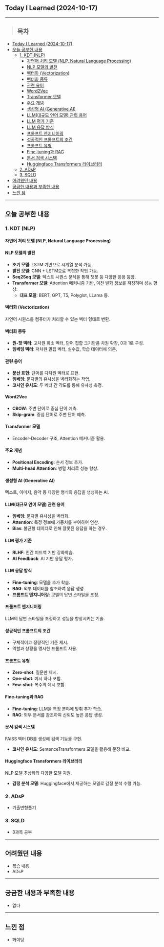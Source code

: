 ## Today I Learned (2024-10-17)
---
> ## 목차
- [Today I Learned (2024-10-17)](#today-i-learned-2024-10-17)
- [오늘 공부한 내용](#오늘-공부한-내용)
  - [1. KDT (NLP)](#1-kdt-nlp)
    - [자연어 처리 모델 (NLP, Natural Language Processing)](#자연어-처리-모델-nlp-natural-language-processing)
    - [NLP 모델의 발전](#nlp-모델의-발전)
    - [벡터화 (Vectorization)](#벡터화-vectorization)
    - [벡터화 종류](#벡터화-종류)
    - [관련 용어](#관련-용어)
    - [Word2Vec](#word2vec)
    - [Transformer 모델](#transformer-모델)
    - [주요 개념](#주요-개념)
    - [생성형 AI (Generative AI)](#생성형-ai-generative-ai)
    - [LLM(대규모 언어 모델) 관련 용어](#llm대규모-언어-모델-관련-용어)
    - [LLM 평가 기준](#llm-평가-기준)
    - [LLM 응답 방식](#llm-응답-방식)
    - [프롬프트 엔지니어링](#프롬프트-엔지니어링)
    - [성공적인 프롬프트의 조건](#성공적인-프롬프트의-조건)
    - [프롬프트 유형](#프롬프트-유형)
    - [Fine-tuning과 RAG](#fine-tuning과-rag)
    - [문서 검색 시스템](#문서-검색-시스템)
    - [Huggingface Transformers 라이브러리](#huggingface-transformers-라이브러리)
  - [2. ADsP](#2-adsp)
  - [3. SQLD](#3-sqld)
- [어려웠던 내용](#어려웠던-내용)
- [궁금한 내용과 부족한 내용](#궁금한-내용과-부족한-내용)
- [느낀 점](#느낀-점)
---

## 오늘 공부한 내용
### 1. KDT (NLP)
#### 자연어 처리 모델 (NLP, Natural Language Processing)

#### NLP 모델의 발전

- **초기 모델**: LSTM 기반으로 시계열 분석 가능.
- **발전 모델**: CNN + LSTM으로 복잡한 작업 가능.
- **Seq2Seq 모델**: 텍스트 시퀀스 분석을 통해 챗봇 등 다양한 응용 등장.
- **Transformer 모델**: Attention 메커니즘 기반, 이전 발화 정보를 저장하며 성능 향상. 
    - **대표 모델**: BERT, GPT, T5, Polyglot, LLama 등.

#### 벡터화 (Vectorization)

자연어 시퀀스를 컴퓨터가 처리할 수 있는 벡터 형태로 변환.

#### 벡터화 종류
- **원-핫 벡터**: 고차원 희소 벡터, 단어 집합 크기만큼 차원 확장, 0과 1로 구성.
- **임베딩 벡터**: 저차원 밀집 벡터, 실수값, 학습 데이터에 의존.

#### 관련 용어
- **분산 표현**: 단어를 다차원 벡터로 표현.
- **임베딩**: 문자열의 유사성을 벡터화하는 작업.
- **코사인 유사도**: 두 벡터 간 각도를 통해 유사성 측정.

#### Word2Vec

- **CBOW**: 주변 단어로 중심 단어 예측.
- **Skip-gram**: 중심 단어로 주변 단어 예측.


#### Transformer 모델

- Encoder-Decoder 구조, Attention 메커니즘 활용.

#### 주요 개념
- **Positional Encoding**: 순서 정보 추가.
- **Multi-head Attention**: 병렬 처리로 성능 향상.

#### 생성형 AI (Generative AI)

텍스트, 이미지, 음악 등 다양한 형식의 응답을 생성하는 AI.

#### LLM(대규모 언어 모델) 관련 용어
- **임베딩**: 문자열 유사성을 벡터화.
- **Attention**: 특정 정보에 가중치를 부여하여 연산.
- **Bias**: 불균형 데이터로 인해 잘못된 응답을 하는 경우.

#### LLM 평가 기준
- **RLHF**: 인간 피드백 기반 강화학습.
- **AI Feedback**: AI 기반 응답 평가.

#### LLM 응답 방식
- **Fine-tuning**: 모델을 추가 학습.
- **RAG**: 외부 데이터를 참조하여 응답 생성.
- **프롬프트 엔지니어링**: 모델의 답변 스타일을 조정.

#### 프롬프트 엔지니어링

LLM의 답변 스타일을 조정하고 성능을 향상시키는 기술.

#### 성공적인 프롬프트의 조건
- 구체적이고 정량적인 기준 제시.
- 역할과 상황을 명시한 프롬프트 사용.

#### 프롬프트 유형
- **Zero-shot**: 질문만 제시.
- **One-shot**: 예시 하나 포함.
- **Few-shot**: 복수의 예시 포함.

#### Fine-tuning과 RAG

- **Fine-tuning**: LLM을 특정 분야에 맞춰 추가 학습.
- **RAG**: 외부 문서를 참조하여 신뢰도 높은 응답 생성.

#### 문서 검색 시스템

FAISS 벡터 DB를 생성해 검색 기능을 구현.

- **코사인 유사도**: SentenceTransformers 모델을 활용해 문장 비교.

#### Huggingface Transformers 라이브러리

NLP 모델 추상화와 다양한 모델 지원.

- **감정 분석 모델**: Huggingface에서 제공하는 모델로 감정 분석 수행 가능.

### 2. ADsP
- 기출변형풀기

### 3. SQLD
- 3과목 공부
---
## 어려웠던 내용
- 복습 내용
- ADsP
---
## 궁금한 내용과 부족한 내용
- 없다
---
## 느낀 점
- 화이팅

<!-- <img src="이미지 주소" width="100%" height="100%"/> -->
